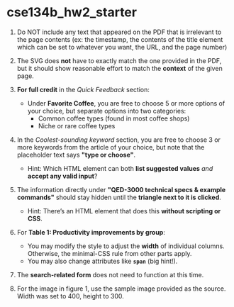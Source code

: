 # cse134b_hw2_starter

1. Do NOT include any text that appeared on the PDF that is irrelevant to the page contents (ex: the timestamp, the contents of the title element which can be set to whatever you want, the URL, and the page number)

2. The SVG does **not** have to exactly match the one provided in the PDF, but it should show reasonable effort to match the **context** of the given page.  

3. **For full credit** in the *Quick Feedback* section:  
   - Under **Favorite Coffee**, you are free to choose 5 or more options of your choice, but separate options into two categories:  
     - Common coffee types (found in most coffee shops)  
     - Niche or rare coffee types  

4. In the *Coolest-sounding keyword* section, you are free to choose 3 or more keywords from the article of your choice, but note that the placeholder text says **"type or choose"**.  
   - Hint: Which HTML element can both **list suggested values** *and* **accept any valid input**?  

5. The information directly under **"QED-3000 technical specs & example commands"** should stay hidden until the **triangle next to it is clicked**.  
   - Hint: There’s an HTML element that does this **without scripting or CSS**.  

6. For **Table 1: Productivity improvements by group**:  
   - You may modify the style to adjust the **width** of individual columns. Otherwise, the minimal-CSS rule from other parts apply.
   - You may also change attributes like **`span`** (big hint!).  

7. The **search-related form** does not need to function at this time.

8. For the image in figure 1, use the sample image provided as the source. Width was set to 400, height to 300.
